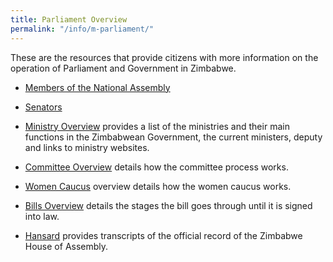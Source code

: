 ```yaml
---
title: Parliament Overview
permalink: "/info/m-parliament/"
---
```


These are the resources that provide citizens with more information on the operation of Parliament and Government in Zimbabwe.

- [Members of the National Assembly](/position/member-of-parliament/)

- [Senators](/position/senator/) 

- [Ministry Overview](/info/ministry-overview) provides a list of the ministries and their main functions in the Zimbabwean Government, the current ministers, deputy and links to ministry websites.

- [Committee Overview](/info/committee-overview) details how the committee process works.

- [Women Caucus](/info/women-caucus) overview details how the women caucus works.

- [Bills Overview](/info/bills-overview) details the stages the bill goes through until it is signed into law.

- [Hansard](/info/hansard) provides transcripts of the official record of the Zimbabwe House of Assembly.
